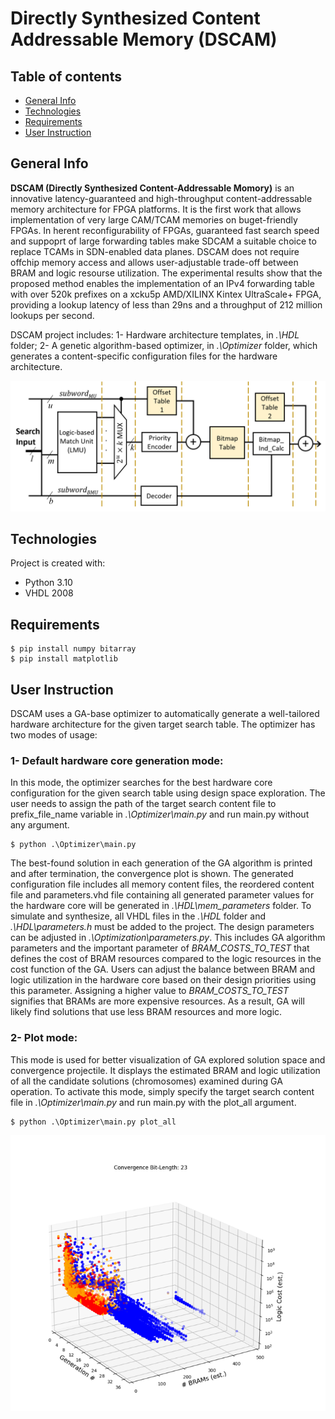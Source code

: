 # Directly Synthesized Content Addressable Memory (DSCAM)

## Table of contents
* [General Info](#general-info)
* [Technologies](#technologies)
* [Requirements](#Requirements)
* [User Instruction](#user-instruction)

## General Info
**DSCAM (Directly Synthesized Content-Addressable Momory)** is an innovative latency-guaranteed and high-throughput content-addressable memory architecture for FPGA platforms. It is the first work that allows implementation of very large CAM/TCAM memories on buget-friendly FPGAs. In herent reconfigurability of FPGAs, guaranteed fast search speed and suppoprt of large forwarding tables make SDCAM a suitable choice to replace TCAMs in SDN-enabled data planes. DSCAM does not require offchip memory access and allows user-adjustable trade-off between BRAM and logic resourse utilization. The experimental results show that the proposed method enables the implementation of an IPv4 forwarding table with over 520k prefixes on a xcku5p AMD/XILINX Kintex UltraScale+ FPGA, providing a lookup latency of less than 29ns and a throughput of 212 million lookups per second.

DSCAM project includes:
1- Hardware architecture templates, in *.\HDL* folder;
2- A genetic algorithm-based optimizer, in *.\Optimizer* folder, which generates a content-specific configuration files for the hardware architecture.

![DSCAM Architecture](https://github.com/INRS-ECCoLe/DSCAM/blob/main/Docs/DSCAM_Architecture.png)
	
## Technologies
Project is created with:
* Python 3.10
* VHDL 2008
	
## Requirements
```
$ pip install numpy bitarray
$ pip install matplotlib
```

## User Instruction
DSCAM uses a GA-base optimizer to automatically generate a well-tailored hardware architecture for the given target search table.
The optimizer has two modes of usage:

### 1- Default hardware core generation mode:
In this mode, the optimizer searches for the best hardware core configuration for the given search table using design space exploration. The user needs to assign the path of the target search content file to prefix_file_name variable in *.\Optimizer\main.py* and run main.py without any argument.
```
$ python .\Optimizer\main.py
```
The best-found solution in each generation of the GA algorithm is printed and after termination, the convergence plot is shown. The generated configuration file includes all memory content files, the reordered content file and parameters.vhd file containing all generated parameter values for the hardware core will be generated in *.\HDL\mem_parameters* folder. To simulate and synthesize, all VHDL files in the *.\HDL* folder and *.\HDL\parameters.h* must be added to the project.
The design parameters can be adjusted in *.\Optimization\parameters.py*. This includes GA algorithm parameters and the important parameter of *BRAM_COSTS_TO_TEST* that defines the cost of BRAM resources compared to the logic resources in the cost function of the GA. Users can adjust the balance between BRAM and logic utilization in the hardware core based on their design priorities using this parameter. Assigning a higher value to *BRAM_COSTS_TO_TEST* signifies that BRAMs are more expensive resources. As a result, GA will likely find solutions that use less BRAM resources and more logic.

### 2- Plot mode: 
This mode is used for better visualization of GA explored solution space and convergence projectile. It displays the estimated BRAM and logic utilization of all the candidate solutions (chromosomes) examined during GA operation. To activate this mode, simply specify the target search content file in *.\Optimizer\main.py* and run main.py with the plot_all argument.
```
$ python .\Optimizer\main.py plot_all
```
![Plot All Example](https://github.com/INRS-ECCoLe/DSCAM/blob/main/Docs/Plot_All_23bit_200_1000_1500.png)